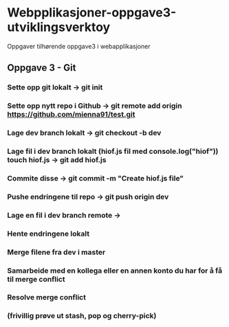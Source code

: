 # Webpplikasjoner-oppgave3-utviklingsverktoy

Oppgaver tilhørende oppgave3 i webapplikasjoner

## Oppgave 3 - Git

### Sette opp git lokalt -> git init

### Sette opp nytt repo i Github -> git remote add origin https://github.com/mienna91/test.git

### Lage dev branch lokalt -> git checkout -b dev

### Lage fil i dev branch lokalt (hiof.js fil med console.log("hiof")) touch hiof.js -> git add hiof.js

### Commite disse -> git commit -m "Create hiof.js file"

### Pushe endringene til repo -> git push origin dev

### Lage en fil i dev branch remote ->

### Hente endringene lokalt

### Merge filene fra dev i master

### Samarbeide med en kollega eller en annen konto du har for å få til merge conflict

### Resolve merge conflict

### (frivillig prøve ut stash, pop og cherry-pick)
